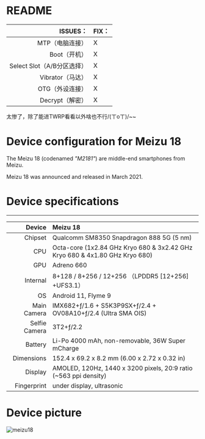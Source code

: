 # README

|                   ISSUES： | FIX： |
| -------------------------: | :---- |
|            MTP（电脑连接） | X     |
|               Boot（开机） | X     |
| Select Slot（A/B分区选择） | X     |
|           Vibrator（马达） | X     |
|            OTG（外设连接） | X     |
|            Decrypt（解密） | X     |

太惨了，除了能进TWRP看看以外啥也不行/(ㄒoㄒ)/~~

# Device configuration for Meizu 18

The Meizu 18 (codenamed *"M2181"*) are middle-end smartphones from Meizu.

Meizu 18 was announced and released in March 2021.

# Device specifications

------
|        Device | Meizu 18                                                     |
| ------------: | :----------------------------------------------------------- |
|       Chipset | Qualcomm SM8350 Snapdragon 888 5G (5 nm)                     |
|           CPU | Octa-core (1x2.84 GHz Kryo 680 & 3x2.42 GHz Kryo 680 & 4x1.80 GHz Kryo 680) |
|           GPU | Adreno 660                                                   |
|      Internal | 8+128 / 8+256 / 12+256 （LPDDR5 [12+256] +UFS3.1）           |
|            OS | Android 11, Flyme 9                                          |
|   Main Camera | IMX682+ƒ/1.6 + S5K3P9SX+ƒ/2.4 + OV08A10+ƒ/2.4 (Ultra SMA OIS) |
| Selfie Camera | 3T2+ƒ/2.2                                                    |
|       Battery | Li-Po 4000 mAh, non-removable, 36W Super mCharge             |
|    Dimensions | 152.4 x 69.2 x 8.2 mm (6.00 x 2.72 x 0.32 in)                |
|       Display | AMOLED, 120Hz, 1440 x 3200 pixels, 20:9 ratio (~563 ppi density) |
|   Fingerprint | under display, ultrasonic                                    |

# Device picture

![meizu18](https://fms.res.meizu.com/dms/2021/03/02/8416d882-ce82-4f68-b521-c40ea7b2ebf9.png)